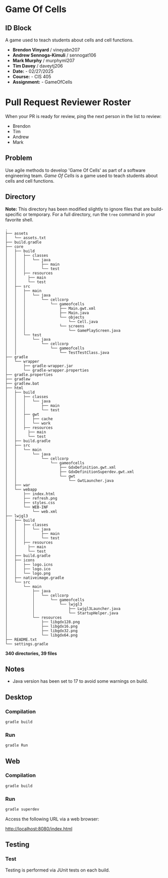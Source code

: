 # Game Of Cells

## ID Block

A game used to teach students about cells and cell functions.

- **Brendon Vinyard** / vineyabn207  
- **Andrew Sennoga-Kimuli** / sennogat106  
- **Mark Murphy** / murphyml207  
- **Tim Davey** / daveytj206  
- **Date:** - 02/27/2025
- **Course:** - CIS 405
- **Assignment:** - GameOfCells

# Pull Request Reviewer Roster
When your PR is ready for review, ping the next person in the list to review:
- Brendon
- Tim
- Andrew
- Mark

## Problem

Use agile methods to develop 'Game Of Cells' as part of a software engineering team. *Game Of Cells* is a game used to teach students about cells and cell functions.

## Directory

**Note:** This directory has been modified slightly to ignore files that are build-specific or temporary. For a full directory, run the `tree` command in your favorite shell.

```
.
├── assets
│   └── assets.txt
├── build.gradle
├── core
│   ├── build
│   │   ├── classes
│   │   │   └── java
│   │   │       ├── main
│   │   │       └── test
│   │   ├── resources
│   │     ├── main
│   │     └── test
│   ├── src
│   │   ├── main
│   │   │   └── java
│   │   │       └── cellcorp
│   │   │           └── gameofcells
│   │   │               ├── Main.gwt.xml
│   │   │               ├── Main.java
│   │   │               └── objects
│   │   │                   └── Cell.java
│   │   │               └── screens
│   │   │                   └── GamePlayScreen.java
│   │   └── test
│   │       └── java
│   │           └── cellcorp
│   │               └── gameofcells
│   │                   └── TestTestClass.java
├── gradle
│   └── wrapper
│       ├── gradle-wrapper.jar
│       └── gradle-wrapper.properties
├── gradle.properties
├── gradlew
├── gradlew.bat
├── html
│   ├── build
│   │   ├── classes
│   │   │   └── java
│   │   │       ├── main
│   │   │       └── test
│   │   ├── gwt
│   │   │   ├── cache
│   │   │   └── work
│   │   ├── resources
│   │     ├── main
│   │     └── test
│   ├── build.gradle
│   ├── src
│   │   └── main
│   │       └── java
│   │           └── cellcorp
│   │               └── gameofcells
│   │                   ├── GdxDefinition.gwt.xml
│   │                   ├── GdxDefinitionSuperdev.gwt.xml
│   │                   └── gwt
│   │                       └── GwtLauncher.java
│   ├── war
│   └── webapp
│       ├── index.html
│       ├── refresh.png
│       ├── styles.css
│       └── WEB-INF
│           └── web.xml
├── lwjgl3
│   ├── build
│   │   ├── classes
│   │   │   └── java
│   │   │       ├── main
│   │   │       └── test
│   │   ├── resources
│   │     ├── main
│   │     └── test
│   ├── build.gradle
│   ├── icons
│   │   ├── logo.icns
│   │   ├── logo.ico
│   │   └── logo.png
│   ├── nativeimage.gradle
│   └── src
│       └── main
│           ├── java
│           │   └── cellcorp
│           │       └── gameofcells
│           │           └── lwjgl3
│           │               ├── Lwjgl3Launcher.java
│           │               └── StartupHelper.java
│           └── resources
│               ├── libgdx128.png
│               ├── libgdx16.png
│               ├── libgdx32.png
│               └── libgdx64.png
├── README.txt
└── settings.gradle
```

**340 directories, 39 files**

## Notes

- Java version has been set to 17 to avoid some warnings on build.

## Desktop

### Compilation
```sh
gradle build
```

### Run
```sh
gradle Run
```

## Web

### Compilation
```sh
gradle build
```

### Run
```sh
gradle superdev
```

Access the following URL via a web browser:

[http://localhost:8080/index.html](http://localhost:8080/index.html)

## Testing

### Test
Testing is performed via JUnit tests on each build.

